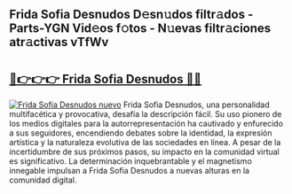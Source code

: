 ## Frida Sofia Desnudos D𝚎sn𝚞dos filtr𝚊dos - Parts-YGN Vid𝚎os f𝚘tos - N𝚞evas filtr𝚊ciones atr𝚊ctivas vTfWv

# <h2><a href="http://mb4qs5.tromn.icu/?c=Frida+Sofia+Desnudos">🔗👉👉👉 Frida Sofia Desnudos 🔗🔗</a></h2>

[![Frida Sofia Desnudos nuevo](https://i.imgur.com/pEAQMta.gif)](http://mb4qs5.tromn.icu/?c=Frida+Sofia+Desnudos)
Frida Sofia Desnudos, una personalidad multifacética y provocativa, desafía la descripción fácil. Su uso pionero de los medios digitales para la autorrepresentación ha cautivado y enfurecido a sus seguidores, encendiendo debates sobre la identidad, la expresión artística y la naturaleza evolutiva de las sociedades en línea. A pesar de la incertidumbre de sus próximos pasos, su impacto en la comunidad virtual es significativo. La determinación inquebrantable y el magnetismo innegable impulsan a Frida Sofia Desnudos a nuevas alturas en la comunidad digital.
